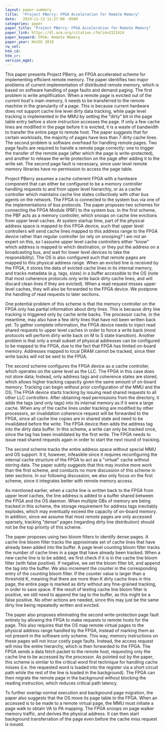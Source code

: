 ```yaml
---
layout: paper-summary
title:  "Project PBerry: FPGA Acceleration for Remote Memory"
date:   2019-11-13 12:27:00 -0500
categories: paper
paper_title: "Project PBerry: FPGA Acceleration for Remote Memory"
paper_link: https://dl.acm.org/citation.cfm?id=3321424
paper_keyword: FPGA; Remote Memory
paper_year: HotOS 2019
rw_set:
htm_cd:
htm_cr:
version_mgmt:
---
```


This paper presents Project PBerry, an FPGA accelerated scheme for implementing efficient remote memory. The paper identifies
two major problems of current implementation of distributed remote memory, which is based on software handling of page faults
and demand paging. The first problem is write amplification. When a remote page is evicted out of the current host's main
memory, it needs to be transferred to the remote machine in the granularity of a page. This is because current hardware 
does not support cache line level dirty data tracking, while page level tracking is implemented in the MMU by setting 
the "dirty" bit in the page table entry before a store instruction accesses the page. If only a few cache lines are modified
in the page before it is evicted, it is a waste of bandwidth to transfer the entire page to remote host. The paper 
suggests that for certain workloads, the majority of pages have less than 7 dirty cache lines. The second problem is 
software overhead for handling remote pages. Two page faults are required to handle a remote page correctly: one to 
trigger the transfer of the remote page (after which the page is write-protected), and another to release the write 
protection on the page after adding it to the write set. The second page fault is necessary, since user level remote memory 
libraries have no permission to access the page table. 

Project PBerry assumes a cache coherent FPGA with a hardware component that can either be configured to be a memory
controller handling requests to and from upper level hierarchiy, or as a cache controller which maintains cache line
states collectively with other bus agents on the network. The FPGA is connected to the system bus via one of the 
implementations of bus protocols. The paper proposes two schemes for connecting the FPGA Module (PBF) to the 
system bus. In the first scheme, the PBF acts as a memory controller, which snoops on cache line evictions from
upper level caches. At system startup time, part of the physical address space is mapped to this FPGA device, such that
upper level controllers will send cache lines mapped to this address range to the FPGA device rather than regular controller
(or rely on snooping? I am not an expert on this, so I assume upper level cache controllers either "know" which address
is mapped to which destination, or they put the address on a broadcasting bus, and wait for lower level devices
to take the responsibility). 
The OS is also configured such that remote pages are mapped to this physical address range. When an evicted line is received 
by the FPGA, it stores the data of evicted cache lines in its internal memory, and tracks metadata (e.g. tags, sizes) in 
a buffer accessible to the OS (note that most coherence protocols only write back dirty cache lines, and will discard
clean lines if they are evicted). When a read request misses upper level caches, they will also be forwarded to the FPGA
device. We postpone the handling of read requests to later sections.

One potential problem of this scheme is that the memory controller on the FPGA only has partial information about dirty
lines. This is because dirty line tracking is triggered only by cache write backs. The processor cache, in the meantime,
may also have a few dirty lines that have not been written back yet. To gather complete information, the FPGA device
needs to inject read shared requests to upper level caches in order to force a write back (most protocols will perform
dirty write back on M to S state transition). Another problem is that only a small subset of physical addresses can be 
configured to be mapped to the FPGA, due to the fact that FPGA has limited on-board memory. Addresses mapped to local 
DRAM cannot be tracked, since their write backs will not be sent to the FPGA.

The second scheme configures the FPGA device as a cache controller, which operates on the same level as the LLC. The 
FPGA in this case does not store data; Instead, only address tags and coherence states are stored, which allows higher 
tracking capacity given the same amount of on-board memory. Tracking can begin without prior configuration of the 
MMU and the OS; The FPGA device starts tracking by issuing read shared requests to all other LLC controllers. After 
obtaining read permissions from the directory, it adds the tags (and only tags) into its internal memory as if it were 
a large cache. When any of the cache lines under tracking are modified by other processors, an invalidation coherence request 
will be forwarded to the FPGA, since all cache line copies are in shared state and need to be invalidated before the 
write. The FPGA device then adds the address tag into the dirty data buffer. In this scheme, a write can only be 
tracked once, since the tag has been invalidated by the first write. The FPGA needs to issue read shared requests again 
in order to start the next round of tracking.

The second scheme tracks the entire address space without special MMU and OS support. It it, however, infeasible since
it requires reconfiguring the internal cache structure of the FPGA to act as a "virtual" cache without storing data. 
The paper subtly suggests that this may involve more work than the first scheme, and conducts no more discussion of this 
scheme in later sections. In our following discussion, we also only focus on the first scheme, since it integrates better
with remote memory access.

As mentioned earlier, when a cache line is written back to the FPGA from upper level caches, the line address is added to
a buffer shared between the FPGA and the OS daemon. When multiple GBs of memory are being tracked in this scheme, the 
storage requirement for address tags inevitably explodes, which may eventually exceed the capacity of on-board memory.
In addition, since we assume that most remote pages are only accessed sparsely, tracking "dense" pages (regarding dirty 
line distribution) should not be the top priority of this scheme.

The paper proposes using two bloom filters to identify dense pages. A cache line bloom filter tracks the approximate set
of cache lines that have already been added into the buffer. A page level counting bloom filter tracks the number of 
cache lines in a page that have already been tracked. When a new cache line is to be added, we first check if it is 
in the cache line bloom filter (with false positive). If negative, we set the bloom filter bit, and append the tag into 
the buffer. We also increment the counter in the corresponding entry of the counting bloom filter. If the counter value 
is larger than a threshold K, meaning that there are more than K dirty cache lines in this page, the entire page is 
marked as dirty without any fine-grained tracking, in order to save space. If the result of testing cache line 
bloom filter is positive, we still need to append the tag to the buffer, as this might be a false positive. No other 
actions are needed, since this may just be the same dirty line being repeatedly written and evicted. 

The paper also proposes eliminating the second write-protection page fault entirely by allowing the FPGA to make 
requests to remote hosts for the page. This also requires that the OS map remote virtual pages to the physical address
range handled by the FPGA, instead of marking them as not present in the software only scheme. This way, memory
instructions on these pages will not incur costly page faults. Instead, the access request will miss the entire hierarchy, 
which is then forwarded to the FPGA. The FPGA sends a data fetch packet to the remote host, requesting only the 
cache line to be accessed by the processor. As pointed out by the paper, this scheme is similar to the critical word 
first technique for handling cache misses (i.e. the requested word is loaded into the register via a short circuit path
while the rest of the line is loaded in the background). The FPGA can then migrate the remote page in the background
without blocking the reading instruction, which reduces critical path latency.

To further overlap normal execution and background page migration, the paper also suggests that the OS move its page table 
to the FPGA. When an accessed is to be made to a remote virtual page, the MMU must initiate a page walk to obtain VA to
PA mapping. The FPGA snoops on page walker memory traffic, and derives the physical address. It can then start 
background transferration of the page even before the cache miss request is issued.
